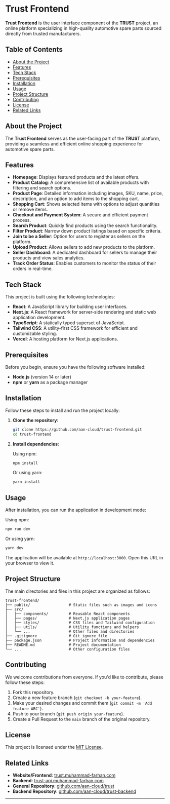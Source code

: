 # Trust Frontend

**Trust Frontend** is the user interface component of the **TRUST** project, an online platform specializing in high-quality automotive spare parts sourced directly from trusted manufacturers.

## Table of Contents

- [About the Project](#about-the-project)
- [Features](#features)
- [Tech Stack](#tech-stack)
- [Prerequisites](#prerequisites)
- [Installation](#installation)
- [Usage](#usage)
- [Project Structure](#project-structure)
- [Contributing](#contributing)
- [License](#license)
- [Related Links](#related-links)

## About the Project

The **Trust Frontend** serves as the user-facing part of the **TRUST** platform, providing a seamless and efficient online shopping experience for automotive spare parts.

## Features

- **Homepage**: Displays featured products and the latest offers.
- **Product Catalog**: A comprehensive list of available products with filtering and search options.
- **Product Page**: Detailed information including images, SKU, name, price, description, and an option to add items to the shopping cart.
- **Shopping Cart**: Shows selected items with options to adjust quantities or remove items.
- **Checkout and Payment System**: A secure and efficient payment process.
- **Search Product**: Quickly find products using the search functionality.
- **Filter Product**: Narrow down product listings based on specific criteria.
- **Join to be a Seller**: Option for users to register as sellers on the platform.
- **Upload Product**: Allows sellers to add new products to the platform.
- **Seller Dashboard**: A dedicated dashboard for sellers to manage their products and view sales analytics.
- **Track Order Status**: Enables customers to monitor the status of their orders in real-time.

## Tech Stack

This project is built using the following technologies:

- **React**: A JavaScript library for building user interfaces.
- **Next.js**: A React framework for server-side rendering and static web application development.
- **TypeScript**: A statically typed superset of JavaScript.
- **Tailwind CSS**: A utility-first CSS framework for efficient and customizable styling.
- **Vercel**: A hosting platform for Next.js applications.

## Prerequisites

Before you begin, ensure you have the following software installed:

- **Node.js** (version 14 or later)
- **npm** or **yarn** as a package manager

## Installation

Follow these steps to install and run the project locally:

1. **Clone the repository**:

   ```bash
   git clone https://github.com/aan-cloud/trust-frontend.git
   cd trust-frontend
   ```

2. **Install dependencies**:

   Using npm:

   ```bash
   npm install
   ```

   Or using yarn:

   ```bash
   yarn install
   ```

## Usage

After installation, you can run the application in development mode:

Using npm:

```bash
npm run dev
```

Or using yarn:

```bash
yarn dev
```

The application will be available at `http://localhost:3000`. Open this URL in your browser to view it.

## Project Structure

The main directories and files in this project are organized as follows:

```
trust-frontend/
├── public/                 # Static files such as images and icons
├── src/
│   ├── components/         # Reusable React components
│   ├── pages/              # Next.js application pages
│   ├── styles/             # CSS files and Tailwind configuration
│   ├── utils/              # Utility functions and helpers
│   └── ...                 # Other files and directories
├── .gitignore              # Git ignore file
├── package.json            # Project information and dependencies
├── README.md               # Project documentation
└── ...                     # Other configuration files
```

## Contributing

We welcome contributions from everyone. If you'd like to contribute, please follow these steps:

1. Fork this repository.
2. Create a new feature branch (`git checkout -b your-feature`).
3. Make your desired changes and commit them (`git commit -m 'Add feature ABC'`).
4. Push to your branch (`git push origin your-feature`).
5. Create a Pull Request to the `main` branch of the original repository.

## License

This project is licensed under the [MIT License](LICENSE).

## Related Links

- **Website/Frontend**: [trust.muhammad-farhan.com](https://trust.muhammad-farhan.com/)
- **Backend**: [trust-api.muhammad-farhan.com](https://trust-api.muhammad-farhan.com/)
- **General Repository**: [github.com/aan-cloud/trust](https://github.com/aan-cloud/trust)
- **Backend Repository**: [github.com/aan-cloud/trust-backend](https://github.com/aan-cloud/trust-backend)

---